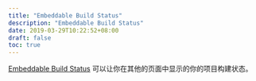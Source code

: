 ```yaml
---
title: "Embeddable Build Status"
description: "Embeddable Build Status"
date: 2019-03-29T10:22:52+08:00
draft: false
toc: true
---
```


[Embeddable Build Status](https://plugins.jenkins.io/embeddable-build-status) 可以让你在其他的页面中显示的你的项目构建状态。